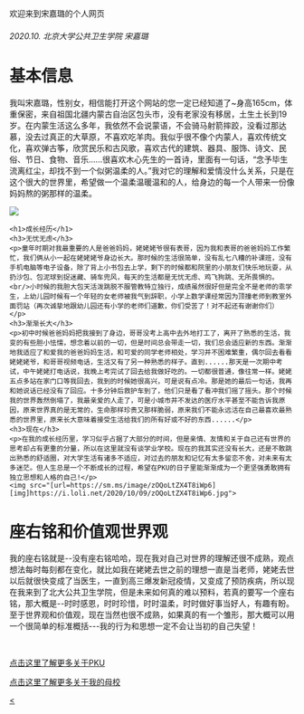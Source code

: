 <html>
  <head>欢迎来到宋嘉璐的个人网页</head>
  <body>
    <h6>2020.10. 北京大学公共卫生学院 宋嘉璐</h6>
   <h1>基本信息</h1>
    <p>我叫宋嘉璐，性别女，相信能打开这个网站的您一定已经知道了~身高165cm，体重保密，来自祖国北疆内蒙古自治区包头市，没有老家没有移居，土生土长到19岁。在内蒙生活这么多年，我依然不会说蒙语，不会骑马射箭摔跤，没看过那达慕，没去过真正的大草原，不喜欢吃羊肉。我似乎很不像个内蒙人，喜欢传统文化，喜欢弹古筝，欣赏民乐和古风歌，喜欢古代的建筑、器具、服饰、诗文、民俗、节日、食物、音乐......很喜欢木心先生的一首诗，里面有一句话，“念予毕生流离红尘，却找不到一个似粥温柔的人。”我对它的理解和爱情没什么关系，只是在这个很大的世界里，希望做一个温柔温暖温和的人，给身边的每一个人带来一份像妈妈熬的粥那样的温柔。</p>
    <img src="https://timgsa.baidu.com/timg?image&quality=80&size=b9999_10000&sec=1602152750487&di=c2f3e26db7579ef4276e77b1bb183075&imgtype=0&src=http%3A%2F%2Fwww.rsdown.cn%2Fd%2Ffile%2Fp%2F2016-02-01%2F5170c1eee583444ce834287c6193f894.jpg">
    
    
    <h1>成长经历</h1>
    <h3>无忧无虑</h3>
    <p>童年时期对我最重要的人是爸爸妈妈，姥姥姥爷很有表哥，因为我和表哥的爸爸妈妈工作繁忙，我们俩从小一起在姥姥姥爷身边长大。那时候的生活很简单，没有乱七八糟的补课班，没有手机电脑等电子设备，除了背上小书包去上学，剩下的时候都和院里的小朋友们快乐地玩耍，从扔沙包、包泥球到捉迷藏、骑车兜风，每天的生活都是无忧无虑、鸡飞狗跳、无所畏惧的。<br/>小时候的我胆大包天活泼跳脱不服管教特立独行，成绩虽然很好但是完全不是老师的乖学生，上幼儿园时候有一个年轻的女老师被我气到辞职，小学上数学课经常因为顶撞老师到教室外面罚站（再次诚挚地跟幼儿园还有小学的老师们道歉，你们受苦了！对不起还有谢谢你们）</p>
    <h3>渐渐长大</h3>
    <p>初中时候爸爸妈妈把我接到了身边，哥哥没考上高中去外地打工了，离开了熟悉的生活，我变的有些胆小怯懦，想念着以前的一切，但是时间总会带走一切，我们总会适应新的东西。渐渐地我适应了和爱我的爸爸妈妈生活，和可爱的同学老师相处，学习并不困难繁重，偶尔回去看看姥姥姥爷，和哥哥视频电话，生活又有了另一种熟悉的样子。直到......那天是一次期中考试，中午姥姥打电话说，我晚上考完试了回去给我做好吃的。一切都很普通，像往常一样。姥姥五点多站在家门口等我回去，我到的时候她很高兴，可是说有点冷。那是她的最后一句话，我再和她说话已经没有了回应。十多分钟后救护车到了，他们只是看了看冲我们摇了摇头。那个时候我的世界轰然倒塌了，我最亲爱的人走了，可是小城市并不发达的医疗水平甚至不能告诉我原因，原来世界真的是无常的，生命那样珍贵又那样脆弱，原来我们不能永远活在自己最喜欢最熟悉的世界里，原来长大意味着接受生活给我们的所有好或不好的东西......</p>
    <h3>现在</h3>
    <p>在我的成长经历里，学习似乎占据了大部分的时间，但是亲情、友情和关于自己还有世界的思考却占有更重的分量，所以在这里就没有谈学业学校。现在的我其实还没有长大，还是不敢跳出熟悉的舒适圈，对大学生活有诸多不适应，对过去的朋友和记忆有太多留恋不舍，对未来有太多迷茫。但人生总是一个不断成长的过程，希望在PKU的日子里能渐渐成为一个更坚强勇敢拥有独立思想和人格的自己!</p>
    <img src="[url=https://sm.ms/image/zOQoLtZX4T8iWp6][img]https://i.loli.net/2020/10/09/zOQoLtZX4T8iWp6.jpg">
    
  <h1>座右铭和价值观世界观</h1>
  <p>我的座右铭就是--没有座右铭哈哈，现在我对自己对世界的理解还很不成熟，观点想法每时每刻都在变化，就比如我在姥姥去世之前的理想一直是当老师，姥姥去世以后就很快变成了当医生，一直到高三爆发新冠疫情，又变成了预防疾病，所以现在我来到了北大公共卫生学院，但是未来如何真的难以预料，若真的要写一个座右铭，那大概是--时时感恩，时时珍惜，时时温柔，时时做好事当好人，有趣有盼。至于世界观和价值观，现在当然也很不成熟，如果真的有一个雏形，那大概可以用一个很简单的标准概括---我的行为和思想一定不会让当初的自己失望！</p>
  
 
 
 
 <br/>
 
 <a href="https://www.pku.edu.cn/"><p>点击这里了解更多关于PKU</p>
  
  
 <a href="https://baike.baidu.com/item/%E5%8C%85%E5%A4%B4%E5%B8%82%E7%AC%AC%E4%B9%9D%E4%B8%AD%E5%AD%A6/7663420?fr=aladdin">
  <p>点击这里了解更多关于我的母校</p>
  
  
  
  
  <
